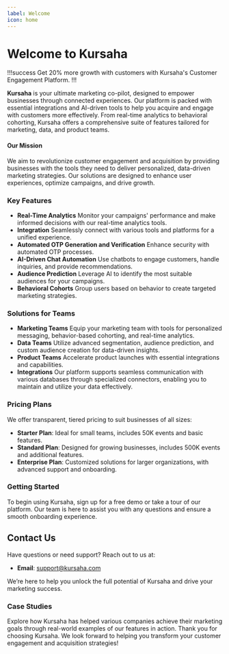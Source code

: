```yaml
---
label: Welcome
icon: home
---
```


# Welcome to Kursaha

!!!success
Get 20% more growth with customers with Kursaha's Customer Engagement Platform.
!!!

**Kursaha** is your ultimate marketing co-pilot, designed to empower businesses through connected experiences. Our platform is packed with essential integrations and AI-driven tools to help you acquire and engage with customers more effectively. From real-time analytics to behavioral cohorting, Kursaha offers a comprehensive suite of features tailored for marketing, data, and product teams.

#### Our Mission

We aim to revolutionize customer engagement and acquisition by providing businesses with the tools they need to deliver personalized, data-driven marketing strategies. Our solutions are designed to enhance user experiences, optimize campaigns, and drive growth.

### Key Features

- **Real-Time Analytics** Monitor your campaigns' performance and make informed decisions with our real-time analytics tools.
- **Integration** Seamlessly connect with various tools and platforms for a unified experience.
- **Automated OTP Generation and Verification** Enhance security with automated OTP processes.
- **AI-Driven Chat Automation** Use chatbots to engage customers, handle inquiries, and provide recommendations.
- **Audience Prediction** Leverage AI to identify the most suitable audiences for your campaigns.
- **Behavioral Cohorts** Group users based on behavior to create targeted marketing strategies.

### Solutions for Teams

- **Marketing Teams** Equip your marketing team with tools for personalized messaging, behavior-based cohorting, and real-time analytics.
- **Data Teams** Utilize advanced segmentation, audience prediction, and custom audience creation for data-driven insights.
- **Product Teams** Accelerate product launches with essential integrations and capabilities.
- **Integrations** Our platform supports seamless communication with various databases through specialized connectors, enabling you to maintain and utilize your data effectively.

### Pricing Plans

We offer transparent, tiered pricing to suit businesses of all sizes:

- **Starter Plan**: Ideal for small teams, includes 50K events and basic features.
- **Standard Plan**: Designed for growing businesses, includes 500K events and additional features.
- **Enterprise Plan**: Customized solutions for larger organizations, with advanced support and onboarding.

### Getting Started

To begin using Kursaha, sign up for a free demo or take a tour of our platform. Our team is here to assist you with any questions and ensure a smooth onboarding experience.

## Contact Us

Have questions or need support? Reach out to us at:

- **Email**: support@kursaha.com

We’re here to help you unlock the full potential of Kursaha and drive your marketing success.

### Case Studies

Explore how Kursaha has helped various companies achieve their marketing goals through real-world examples of our features in action.
Thank you for choosing Kursaha. We look forward to helping you transform your customer engagement and acquisition strategies!
